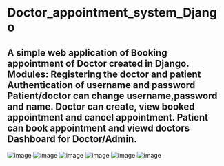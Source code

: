 # Doctor_appointment_system_Django
A simple web application of Booking appointment of Doctor created in Django.
Modules: 
Registering the doctor and patient
Authentication of username and password 
Patient/doctor can change username,password and name.
Doctor can create, view booked appointment and cancel appointment.
Patient can book appointment and viewd doctors
Dashboard for Doctor/Admin.
-----------
![image](https://user-images.githubusercontent.com/116014596/204852510-ddb55047-6084-4415-b827-68e18a1ef064.png)
![image](https://user-images.githubusercontent.com/116014596/204851659-30ea374d-e6ff-4920-81ac-1de2a13fe257.png)
![image](https://user-images.githubusercontent.com/116014596/204851954-3a633bb2-cd5a-4bb9-ae53-3d3d6c522519.png)
![image](https://user-images.githubusercontent.com/116014596/204852042-cd6dbb36-4f23-4bcf-97f9-6795c52e4077.png)
![image](https://user-images.githubusercontent.com/116014596/204852125-da36d781-b34b-4b86-b46f-7fa07f3c8591.png)
![image](https://user-images.githubusercontent.com/116014596/204852306-8ea87219-e108-4368-8b64-79b8a97a36f3.png)
